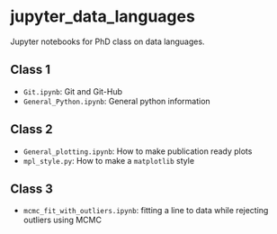 # jupyter_data_languages
Jupyter notebooks for PhD class on data languages.

## Class 1
- `Git.ipynb`: Git and Git-Hub
- `General_Python.ipynb`: General python information

## Class 2
- `General_plotting.ipynb`: How to make publication ready plots
- `mpl_style.py`: How to make a `matplotlib` style

## Class 3
- `mcmc_fit_with_outliers.ipynb`: fitting a line to data while rejecting outliers using MCMC
